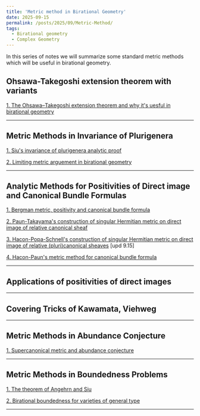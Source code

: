 ```yaml
---
title: 'Metric method in Birational Geometry'
date: 2025-09-15
permalink: /posts/2025/09/Metric-Method/
tags:
  - Birational geometry
  - Complex Geometry
---
```


In this series of notes we will summarize some standard metric methods which will be useful in birational geometry.


## Ohsawa-Takegoshi extension theorem with variants

[1. The Ohsawa–Takegoshi extension theorem and why it's uesful in birational geometry]()


---
## Metric Methods in Invariance of Plurigenera

[1. Siu's invariance of plurigenera analytic proof]()

[2. Limiting metric arguement in birational geometry]()



---
## Analytic Methods for Positivities of Direct image and Canonical Bundle Formulas

[1. Bergman metric, positivity and canonical bundle formula]()

[2. Paun-Takayama's construction of singular Hermitian metric on direct image of relative canonical sheaf]()

[3. Hacon-Popa-Schnell's construction of singular Hermitian metric on direct image of relative (pluri)canonical sheaves](https://yilimath.github.io/files/Birational/MetricMethod/HPSIitaka.pdf) [upd 9.15]

[4. Hacon-Paun's metric method for canonical bundle formula]()

---
## Applications of positivities of direct images



---
## Covering Tricks of Kawamata, Viehweg





---
## Metric Methods in Abundance Conjecture

[1. Supercanonical metric and abundance conjecture]()


---
## Metric Methods in Boundedness Problems

[1. The theorem of Angehrn and Siu]()

[2. Birational boundedness for varieties of general type]()

---

